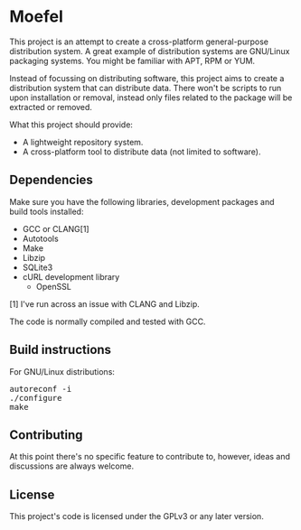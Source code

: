 Moefel
=======

This project is an attempt to create a cross-platform general-purpose 
distribution system. A great example of distribution systems are
GNU/Linux packaging systems. You might be familiar with APT, RPM or YUM.

Instead of focussing on distributing software, this project aims to create
a distribution system that can distribute data. There won't be scripts to
run upon installation or removal, instead only files related to the package
will be extracted or removed.

What this project should provide:
* A lightweight repository system.
* A cross-platform tool to distribute data (not limited to software).


Dependencies
------------

Make sure you have the following libraries, development packages and build
tools installed:
* GCC or CLANG[1]
* Autotools
* Make
* Libzip
* SQLite3
* cURL development library
  - OpenSSL

[1] I've run across an issue with CLANG and Libzip. 

The code is normally compiled and tested with GCC.

Build instructions
------------------

For GNU/Linux distributions:
<pre>
autoreconf -i
./configure
make
</pre>

Contributing
------------

At this point there's no specific feature to contribute to, however, ideas
and discussions are always welcome.

License
-------

This project's code is licensed under the GPLv3 or any later version.
